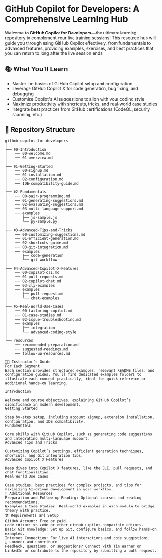 # GitHub Copilot for Developers: A Comprehensive Learning Hub

Welcome to **GitHub Copilot for Developers**—the ultimate learning repository to complement your live training sessions! This resource hub will guide you through using GitHub Copilot effectively, from fundamentals to advanced features, providing examples, exercises, and best practices that you can return to long after the live session ends.

## 📚 What You’ll Learn
- Master the basics of GitHub Copilot setup and configuration
- Leverage GitHub Copilot X for code generation, bug fixing, and debugging
- Customize Copilot's AI suggestions to align with your coding style
- Maximize productivity with shortcuts, tricks, and real-world case studies
- Integrate best practices from GitHub certifications (CodeQL, security scanning, etc.)

## 🧰 Repository Structure

```plaintext
github-copilot-for-developers
│
├── 00-Introduction
│   ├── 00-welcome.md
│   └── 01-overview.md
│
├── 01-Getting-Started
│   ├── 00-signup.md
│   ├── 01-installation.md
│   ├── 02-configuration.md
│   └── IDE-compatibility-guide.md
│
├── 02-Fundamentals
│   ├── 00-pair-programming.md
│   ├── 01-generating-suggestions.md
│   ├── 02-evaluating-suggestions.md
│   ├── 03-multi-language-support.md
│   └── examples
│       ├── js-sample.js
│       └── py-sample.py
│
├── 03-Advanced-Tips-and-Tricks
│   ├── 00-customizing-suggestions.md
│   ├── 01-efficient-generation.md
│   ├── 02-shortcuts-guide.md
│   ├── 03-git-integration.md
│   └── examples
│       ├── code-generation
│       └── git-workflow
│
├── 04-Advanced-Copilot-X-Features
│   ├── 00-copilot-cli.md
│   ├── 01-pull-requests.md
│   ├── 02-copilot-chat.md
│   ├── 03-cli-examples
│   └── examples
│       ├── pull-request.md
│       └── chat-examples
│
├── 05-Real-World-Use-Cases
│   ├── 00-tailoring-copilot.md
│   ├── 01-case-studies.md
│   ├── 02-issue-troubleshooting.md
│   └── examples
│       ├── integration
│       └── advanced-coding-style
│
└── resources
    ├── recommended-preparation.md
    ├── suggested-readings.md
    └── follow-up-resources.md

🧑‍🏫 Instructor’s Guide
For Each Segment
Each section provides structured examples, relevant README files, and configuration guides. You’ll find dedicated examples folders to illustrate each concept practically, ideal for quick reference or additional hands-on learning.

Introduction

Welcome and course objectives, explaining GitHub Copilot’s significance in modern development.
Getting Started

Step-by-step setup, including account signup, extension installation, configuration, and IDE compatibility.
Fundamentals

Core skills with GitHub Copilot, such as generating code suggestions and integrating multi-language support.
Advanced Tips and Tricks

Customizing Copilot’s settings, efficient generation techniques, shortcuts, and Git integration tips.
Advanced Copilot X Features

Deep dives into Copilot X features, like the CLI, pull requests, and chat functionalities.
Real-World Use Cases

Case studies, best practices for complex projects, and tips for maximizing AI-driven development in your workflow.
📖 Additional Resources
Preparation and Follow-up Reading: Optional courses and reading recommendations.
Examples & Case Studies: Real-world examples in each module to bridge theory with practice.
🛠️ Requirements and Setup
GitHub Account: Free or paid.
Code Editor: VS Code or other GitHub Copilot-compatible editors.
Basic Git Knowledge: Set up Git, configure basics, and follow hands-on examples.
Internet Connection: For live AI interactions and code suggestions.
💬 Connect and Contribute
Feedback, questions, or suggestions? Connect with Tim Warner on LinkedIn or contribute to the repository by submitting a pull request.